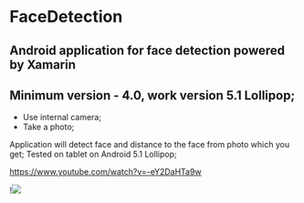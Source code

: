 # FaceDetection 

## Android application for face detection powered by Xamarin
## Minimum version - 4.0, work version 5.1 Lollipop;

* Use internal camera;
* Take a photo;

Application will detect face and distance to the face from photo which you get;
Tested on tablet on Android 5.1 Lollipop; 

https://www.youtube.com/watch?v=-eY2DaHTa9w

!![](https://habrastorage.org/webt/26/va/ij/26vaijfieefkemrhs8jvo8t7voe.jpeg)


